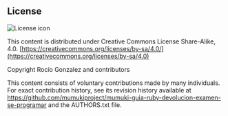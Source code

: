 ## License
![License icon](https://licensebuttons.net/l/by-sa/3.0/88x31.png)

This content is distributed under Creative Commons License Share-Alike, 4.0. [https://creativecommons.org/licenses/by-sa/4.0/](https://creativecommons.org/licenses/by-sa/4.0)

Copyright Rocío Gonzalez and contributors

This content consists of voluntary contributions made by many
individuals. For exact contribution history, see its revision history
available at https://github.com/mumukiproject/mumuki-guia-ruby-devolucion-examen-se-programar and the AUTHORS.txt file.

